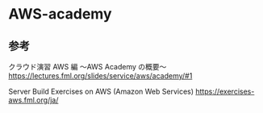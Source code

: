# AWS-academy

## 参考

クラウド演習 AWS 編
〜AWS Academy の概要〜
https://lectures.fml.org/slides/service/aws/academy/#1

Server Build Exercises on AWS (Amazon Web Services)
https://exercises-aws.fml.org/ja/
